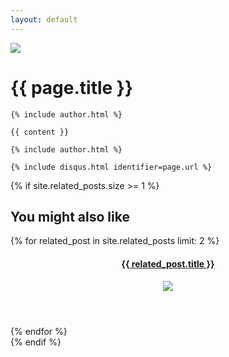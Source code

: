 ```yaml
---
layout: default
---
```

<div id="container" class="clearfix">
  <div id="main-image" class="halves">
    <img src="{{ page.image }}" />
  </div>
  <div id="main-content" class="halves post">
    <h1>{{ page.title }}</h1>

    {% include author.html %}

    {{ content }}

    {% include author.html %}

    {% include disqus.html identifier=page.url %}

  </div>

  {% if site.related_posts.size >= 1 %}
  <aside id="related">
    <h2>You might also like</h2>
      {% for related_post in site.related_posts limit: 2 %}
      <article class="clearfix">
        <a href="{{ related_post.url }}">
          <header>
            <h4>{{ related_post.title }}</h4>
            <img src="{{ related_post.image }}" />
          </header>
        </a>
      </article>
      {% endfor %}
    </ul>
  </aside>
  {% endif %}

</div>
<script id="dsq-count-scr" src="//theperrygroup.disqus.com/count.js" async></script>
